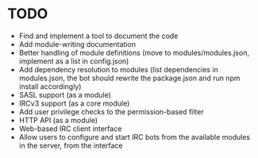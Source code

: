 # TODO

* Find and implement a tool to document the code
* Add module-writing documentation
* Better handling of module definitions (move to modules/modules.json, implement as a list in config.json)
* Add dependency resolution to modules (list dependencies in modules.json, the bot should rewrite the package.json and run npm install accordingly)
* SASL support (as a module)
* IRCv3 support (as a core module)
* Add user privilege checks to the permission-based filter
* HTTP API (as a module)
* Web-based IRC client interface
* Allow users to configure and start IRC bots from the available modules in the server, from the interface

